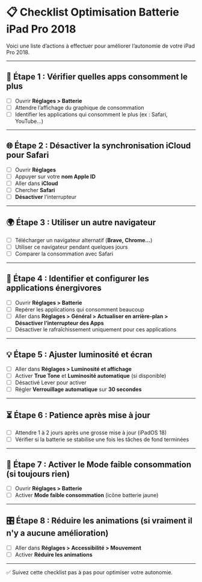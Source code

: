 
# 📋 Checklist Optimisation Batterie iPad Pro 2018

Voici une liste d’actions à effectuer pour améliorer l’autonomie de votre iPad Pro 2018.

---

## 🔧 Étape 1 : Vérifier quelles apps consomment le plus
- [ ] Ouvrir **Réglages > Batterie**
- [ ] Attendre l’affichage du graphique de consommation
- [ ] Identifier les applications qui consomment le plus (ex : Safari, YouTube…)

---

## 🌐 Étape 2 : Désactiver la synchronisation iCloud pour Safari
- [ ] Ouvrir **Réglages**
- [ ] Appuyer sur votre **nom Apple ID**
- [ ] Aller dans **iCloud**
- [ ] Chercher **Safari**
- [ ] **Désactiver** l’interrupteur

---

## 🌍 Étape 3 : Utiliser un autre navigateur
- [ ] Télécharger un navigateur alternatif (**Brave, Chrome…**)
- [ ] Utiliser ce navigateur pendant quelques jours
- [ ] Comparer la consommation avec Safari

---

## 📱 Étape 4 : Identifier et configurer les applications énergivores
- [ ] Ouvrir **Réglages > Batterie**
- [ ] Repérer les applications qui consomment beaucoup
- [ ] Aller dans **Réglages > Général > Actualiser en arrière-plan > Désactiver l’interrupteur des Apps**
- [ ] Désactiver le rafraîchissement uniquement pour ces applications

---

## 💡 Étape 5 : Ajuster luminosité et écran
- [ ] Aller dans **Réglages > Luminosité et affichage**
- [ ] Activer **True Tone** et **Luminosité automatique** (si disponible)
- [ ] Désactivé Lever pour activer
- [ ] Régler **Verrouillage automatique** sur **30 secondes**

---

## ⏳ Étape 6 : Patience après mise à jour
- [ ] Attendre 1 à 2 jours après une grosse mise à jour (iPadOS 18)
- [ ] Vérifier si la batterie se stabilise une fois les tâches de fond terminées

---

## 🔋 Étape 7 : Activer le Mode faible consommation (si toujours rien)
- [ ] Ouvrir **Réglages > Batterie**
- [ ] Activer **Mode faible consommation** (icône batterie jaune)

---

## 🎛️ Étape 8 : Réduire les animations (si vraiment il n'y a aucune amélioration)
- [ ] Aller dans **Réglages > Accessibilité > Mouvement**
- [ ] Activer **Réduire les animations**

---

✅ Suivez cette checklist pas à pas pour optimiser votre autonomie.
